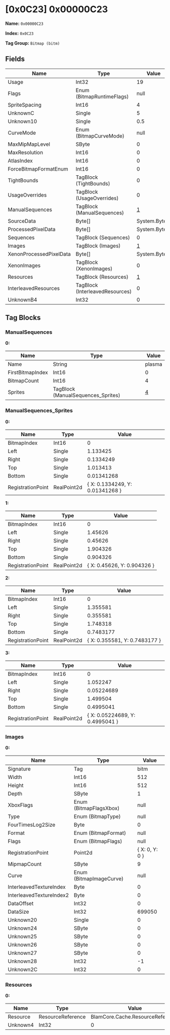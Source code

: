 # [0x0C23] 0x00000C23

**Name:** ```0x00000C23```

**Index:** ```0x0C23```

**Tag Group:** ```Bitmap (bitm)```

## Fields

Name	| Type	| Value
---	|---	|---	|
Usage	|Int32	|19
Flags	|Enum (BitmapRuntimeFlags)	|null
SpriteSpacing	|Int16	|4
UnknownC	|Single	|5
Unknown10	|Single	|0.5
CurveMode	|Enum (BitmapCurveMode)	|null
MaxMipMapLevel	|SByte	|0
MaxResolution	|Int16	|0
AtlasIndex	|Int16	|0
ForceBitmapFormatEnum	|Int16	|0
TightBounds	|TagBlock (TightBounds)	|0
UsageOverrides	|TagBlock (UsageOverrides)	|0
ManualSequences	|TagBlock (ManualSequences)	|[1](#manualsequences)
SourceData	|Byte[]	|System.Byte[]
ProcessedPixelData	|Byte[]	|System.Byte[]
Sequences	|TagBlock (Sequences)	|0
Images	|TagBlock (Images)	|[1](#images)
XenonProcessedPixelData	|Byte[]	|System.Byte[]
XenonImages	|TagBlock (XenonImages)	|0
Resources	|TagBlock (Resources)	|[1](#resources)
InterleavedResources	|TagBlock (InterleavedResources)	|0
UnknownB4	|Int32	|0


## Tag Blocks

### ManualSequences

**0:**

Name	| Type	| Value
---	|---	|---	|
Name	|String	|plasma
FirstBitmapIndex	|Int16	|0
BitmapCount	|Int16	|4
Sprites	|TagBlock (ManualSequences_Sprites)	|[4](#manualsequences_sprites)


### ManualSequences_Sprites

**0:**

Name	| Type	| Value
---	|---	|---	|
BitmapIndex	|Int16	|0
Left	|Single	|1.133425
Right	|Single	|0.1334249
Top	|Single	|1.013413
Bottom	|Single	|0.01341268
RegistrationPoint	|RealPoint2d	|{ X: 0.1334249, Y: 0.01341268 }


**1:**

Name	| Type	| Value
---	|---	|---	|
BitmapIndex	|Int16	|0
Left	|Single	|1.45626
Right	|Single	|0.45626
Top	|Single	|1.904326
Bottom	|Single	|0.904326
RegistrationPoint	|RealPoint2d	|{ X: 0.45626, Y: 0.904326 }


**2:**

Name	| Type	| Value
---	|---	|---	|
BitmapIndex	|Int16	|0
Left	|Single	|1.355581
Right	|Single	|0.355581
Top	|Single	|1.748318
Bottom	|Single	|0.7483177
RegistrationPoint	|RealPoint2d	|{ X: 0.355581, Y: 0.7483177 }


**3:**

Name	| Type	| Value
---	|---	|---	|
BitmapIndex	|Int16	|0
Left	|Single	|1.052247
Right	|Single	|0.05224689
Top	|Single	|1.499504
Bottom	|Single	|0.4995041
RegistrationPoint	|RealPoint2d	|{ X: 0.05224689, Y: 0.4995041 }


### Images

**0:**

Name	| Type	| Value
---	|---	|---	|
Signature	|Tag	|bitm
Width	|Int16	|512
Height	|Int16	|512
Depth	|SByte	|1
XboxFlags	|Enum (BitmapFlagsXbox)	|null
Type	|Enum (BitmapType)	|null
FourTimesLog2Size	|Byte	|0
Format	|Enum (BitmapFormat)	|null
Flags	|Enum (BitmapFlags)	|null
RegistrationPoint	|Point2d	|{ X: 0, Y: 0 }
MipmapCount	|SByte	|9
Curve	|Enum (BitmapImageCurve)	|null
InterleavedTextureIndex	|Byte	|0
InterleavedTextureIndex2	|Byte	|0
DataOffset	|Int32	|0
DataSize	|Int32	|699050
Unknown20	|Single	|0
Unknown24	|SByte	|0
Unknown25	|SByte	|0
Unknown26	|SByte	|0
Unknown27	|SByte	|0
Unknown28	|Int32	|-1
Unknown2C	|Int32	|0


### Resources

**0:**

Name	| Type	| Value
---	|---	|---	|
Resource	|ResourceReference	|BlamCore.Cache.ResourceReference
Unknown4	|Int32	|0


